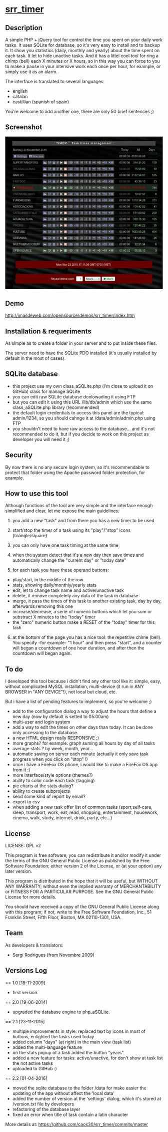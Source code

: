 # [srr_timer](https://github.com/caos30/srr_timer)

## Description

A simple PHP + jQuery tool for control the time you spent on your daily work tasks. It uses SQLite for database, so it's very easy to install and to backup it. 
It show you statistics (daily, monthly and yearly) about the time spent on each task. It let to hide unactive tasks. And it has a littel cool tool for ring a chimp (bell) each X minutes or X hours, 
so in this way you can force to you to make a pause in your intensive work each once per hour, for example, or simply use it as an alarm.

The interface is translated to several languages: 

 - english
 - catalan 
 - castillian (spanish of spain)

You're welcome to add another one, there are only 50 brief sentences ;)

## Screenshot

![screenshot](/screenshot.png?raw=true "Main panel")

## Demo

http://imasdeweb.com/opensource/demos/srr_timer/index.htm

## Installation & requeriments

As simple as to create a folder in your server and to put inside these files.

The server need to have the SQLite PDO installed (it's usually installed by default in the most of cases).

## SQLite database

- this project use my own class_aSQLite.php (i'm close to upload it on GitHub) class for manage SQLite
- you can edit raw SQLite database donlowading it using FTP
- but you can edit it using this URL /lib/db/admin which use the same class_aSQLite.php library (recommended)
- the default login credentials to access this panel are the typical: admin/1234, so you should cahnge it at /data/admin/admin.php using FTP
- you shouldn't need to have raw access to the database... and it's not recommended to do it, but if you decide to work on this project as developer you will need it ;)

## Security

By now there is no any secure login system, so it's recommendable to protect that folder using the Apache password folder protection, for example.

## How to use this tool

Although functions of the tool are very simple and the interface enough simplified and clear, let me expose the main guidelines:

1. you add a new "task" and from there you has a new timer to be used

2. start/stop the timer of a task using its "play"/"stop" icons (triangle/square)

3. you can only have one task timing at the same time

4. when the system detect that it's a new day then save times and automatically change the "current day" or "today date"

5. for each task you have these operand buttons:

- play/start, in the middle of the row
- stats, showing daily/monthly/yearly stats
- edit, let to change task name and active/unactive task
- delete, it remove completely any data of the task in database
- merge, it pass the times of this task to another existing task, day by day, afterwards removing this one
- increase/decrease, a serie of numeric buttons which let you sum or substract X minutes to the "today" timer
- the "zero" numeric button make a RESET of the "today" timer for this task

6. at the bottom of the page you has a nice tool: the repetitive chime (bell). You specify -for example- "1 hour" and then press "start", and a counter will began a countdown of one hour duration, and after then the countdown will began again.

## To do

I developed this tool because i didn't find any other tool like it: simple, easy, without complicated MySQL installation, multi-device (it run in ANY BROWSER in "ANY DEVICE"!), not local but cloud, etc.

But i have a list of pending features to implement, so you're welcome ;)

- add to the configuration dialog a way to adjust the hours that define a new day (now by default is setted to 05:00am)
- multi-user and login system
- add a way to edit the times on other days than today. It can be done only accessing to the database.
- a new HTML design really RESPONSIVE ;)
- more graphs? for example: graph suming all hours by day of all tasks
- average stats ? by week, month, year...
- automatic saving on server each minute (actually it only save task progress when you click on "stop" !)
- once i have a FireFox OS phone, i would like to make a FireFox OS app from it :)
- more interface/style options (themes?)
- ability to color code each task (tagging)
- pie charts at the stats dialog? 
- ability to create subprojects
- send some kind of report by email?
- export to csv 
- when adding a new task offer list of common tasks (sport,self-care, sleep, transport, work, eat, read, shopping, entertainment, housework, cinema, walk, study, internet, drink, party, etc...)


## License

LICENSE: GPL v2

This program is free software; you can redistribute it and/or
modify it under the terms of the GNU General Public License
as published by the Free Software Foundation; either version 2
of the License, or (at your option) any later version.

This program is distributed in the hope that it will be useful,
but WITHOUT ANY WARRANTY; without even the implied warranty of
MERCHANTABILITY or FITNESS FOR A PARTICULAR PURPOSE. See the
GNU General Public License for more details.

You should have received a copy of the GNU General Public License
along with this program; if not, write to the Free Software
Foundation, Inc., 51 Franklin Street, Fifth Floor, Boston, MA 02110-1301, USA.

## Team

As developers & translators: 

 - Sergi Rodrigues (from Novembre 2009)

## Versions Log

== 1.0 [18-11-2009]

 - first version.

== 2.0 [19-06-2014]

 - upgraded the database engine to php_aSQLite.

== 2.1 [23-11-2015]

 - multiple improvements in style: replaced text by icons in most of buttons, enlighted the tasks used today
 - added column "days" (at right) in the main view (task list)
 - added the multi-language feature
 - on the stats popup of a task added the button "years"
 - added a new feature for tasks: active/unactive, for don't show at task list the not active tasks
 - uploaded to GitHub :)

== 2.2 [01-04-2016]

 - moved the sqlite database to the folder /data for make easier the updating of the app without affect the 'local data'
 - added the number of version at the 'settings' dialog, which it's stored at /version.txt file by developers
 - refactoring of the database layer
 - fixed an error when title of task contain a latin character

More details at: https://github.com/caos30/srr_timer/commits/master

